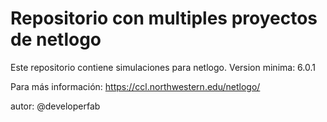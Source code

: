 # Repositorio con multiples proyectos de netlogo

Este repositorio contiene simulaciones para netlogo.
Version minima: 6.0.1

Para más información: https://ccl.northwestern.edu/netlogo/

autor: @developerfab
